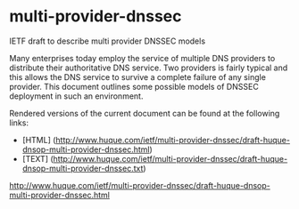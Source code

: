 # multi-provider-dnssec
IETF draft to describe multi provider DNSSEC models


Many enterprises today employ the service of multiple DNS providers to
distribute their authoritative DNS service. Two providers is fairly
typical and this allows the DNS service to survive a complete failure
of any single provider. This document outlines some possible models of
DNSSEC deployment in such an environment.


Rendered versions of the current document can be found at the following links:

* [HTML] (http://www.huque.com/ietf/multi-provider-dnssec/draft-huque-dnsop-multi-provider-dnssec.html)
* [TEXT] (http://www.huque.com/ietf/multi-provider-dnssec/draft-huque-dnsop-multi-provider-dnssec.txt)


http://www.huque.com/ietf/multi-provider-dnssec/draft-huque-dnsop-multi-provider-dnssec.html

